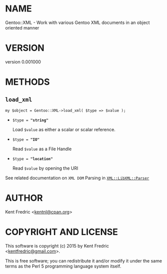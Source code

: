# NAME

Gentoo::XML - Work with various Gentoo XML documents in an object oriented manner

# VERSION

version 0.001000

# METHODS

## `load_xml`

    my $object = Gentoo::XML->load_xml( $type => $value );

- `$type = `**`"string"`**

    Load `$value` as either a scalar or scalar reference.

- `$type = `**`"IO"`**

    Read `$value` as a File Handle

- `$type = `**`"location"`**

    Read `$value` by opening the URI

See related documentation on `XML DOM` Parsing in
[`XML::LibXML::Parser`](https://metacpan.org/pod/XML::LibXML::Parser#DOM-Parser)

# AUTHOR

Kent Fredric &lt;kentnl@cpan.org>

# COPYRIGHT AND LICENSE

This software is copyright (c) 2015 by Kent Fredric &lt;kentfredric@gmail.com>.

This is free software; you can redistribute it and/or modify it under
the same terms as the Perl 5 programming language system itself.
